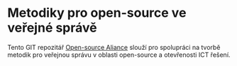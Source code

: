 # Metodiky pro open-source ve veřejné správě
Tento GIT repozitář [Open-source Aliance](https://github.com/osaliancecz) slouží pro spolupráci na tvorbě metodik pro veřejnou správu v oblasti open-source a otevřenosti ICT řešení.
